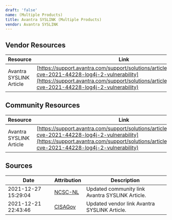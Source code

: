 ```yaml
---
draft: 'false'
name: (Multiple Products)
title: Avantra SYSLINK (Multiple Products)
vendor: Avantra SYSLINK
---
```


## Vendor Resources
| Resource | Link |
| --- | --- |
| Avantra SYSLINK Article | [https://support.avantra.com/support/solutions/articles/44002291388-cve-2021-44228-log4j-2-vulnerability](https://support.avantra.com/support/solutions/articles/44002291388-cve-2021-44228-log4j-2-vulnerability) |

## Community Resources
| Resource | Link |
| --- | --- |
| Avantra SYSLINK Article | [https://support.avantra.com/support/solutions/articles/44002291388-cve-2021-44228-log4j-2-vulnerability](https://support.avantra.com/support/solutions/articles/44002291388-cve-2021-44228-log4j-2-vulnerability) |


## Sources
| Date | Attribution | Description |
| --- | --- | --- |
| 2021-12-27 15:29:04 | [NCSC-NL](https://github.com/NCSC-NL/log4shell/blob/main/software/README.md) | Updated community link Avantra SYSLINK Article.  |
| 2021-12-21 22:43:46 | [CISAGov](https://raw.githubusercontent.com/cisagov/log4j-affected-db/develop/README.md) | Updated vendor link Avantra SYSLINK Article.  |
